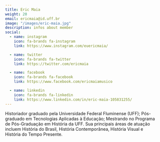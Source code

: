 ```yaml
---
title: Eric Maia
weight: 20
email: ericmaia@id.uff.br
image: "/images/eric-maia.jpg"
description: infos about member
social:
  - name: instagram
    icon: fa-brands fa-instagram
    link: https://www.instagram.com/euericmaia/

  - name: twitter
    icon: fa-brands fa-twitter
    link: https://twitter.com/ericmaia

  - name: facebook
    icon: fa-brands fa-facebook
    link: https://www.facebook.com/ericmaiamusico

  - name: linkedin
    icon: fa-brands fa-linkedin
    link: https://www.linkedin.com/in/eric-maia-105831255/
---
```


Historiador graduado pela Universidade Federal Fluminense (UFF); Pós-graduado em Tecnologias Aplicadas à Educação; Mestrando no Programa de Pós-Graduação em História da UFF. Sua principais áreas de atuação incluem História do Brasil, História Contemporânea, História Visual e História do Tempo Presente.
